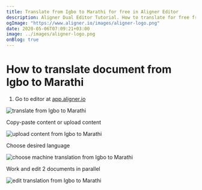 ```yaml
---
title: Translate from Igbo to Marathi for free in Aligner Editor
description: Aligner Dual Editor Tutorial. How to translate for free from Igbo to Marathi. Aligner is multilingual document management platform. 
ogImage: "https://www.aligner.io/images/aligner-logo.png"
date: 2020-05-06T07:09:21+03:00
image: ../images/aligner-logo.png
onBlog: true
---
```


# How to translate document from Igbo to Marathi

1. Go to editor at [app.aligner.io](https://app.aligner.io "Aligner App web page")

![translate from Igbo to Marathi](../aligner-blank-editor.png "translate from Igbo to Marathi")

Copy-paste content or upload content

![upload content from Igbo to Marathi](../aligner-uploaded-document.png "upload content from Igbo to Marathi")

Choose desired language

![choose machine translation from Igbo to Marathi](../aligner-language-dropdown.png "choose machine translation from Igbo to Marathi")

Work and edit 2 documents in parallel

![edit translation from Igbo to Marathi](../aligner-double-sitded-editor.png "edit translation from Igbo to Marathi")

